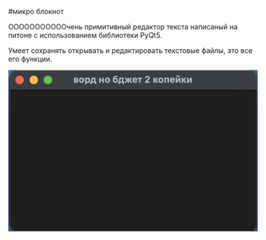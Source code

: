 #микро блокнот

ОООООООООООчень примитивный редактор текста написаный на питоне
с использованием библиотеки PyQt5.

Умеет сохранять открывать и редактировать текстовые файлы, это все его функции.

![скриншот программы](/screenshot.png)
